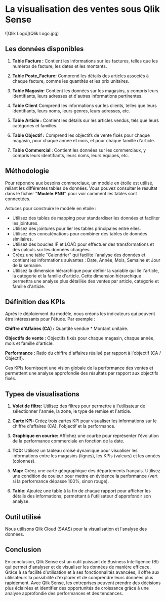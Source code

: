 # La visualisation des ventes sous Qlik Sense

![Qlik Logo](Qlik Logo.jpg)

## Les données disponibles 

1. **Table Facture :**
   Contient les informations sur les factures, telles que les numéros de facture, les dates et les montants.

2. **Table Poste_Facture:**
   Comprend les détails des articles associés à chaque facture, comme les quantités et les prix unitaires.
   
3. **Table Magasin:**
   Contient les données sur les magasins, y compris leurs identifiants, leurs adresses et d'autres informations pertinentes.

4. **Table Client**
   Comprend les informations sur les clients, telles que leurs identifiants, leurs noms, leurs genres, leurs adresses, etc.

5. **Table Article :**
   Contient les détails sur les articles vendus, tels que leurs catégories et familles.

6. **Table Objectif :**
   Comprend les objectifs de vente fixés pour chaque magasin, pour chaque année et mois, et pour chaque famille d'article.
   
7. **Table Commercial :**
   Contient les données sur les commerciaux, y compris leurs identifiants, leurs noms, leurs équipes, etc.

## Méthodologie

Pour répondre aux besoins commerciaux, un modèle en étoile est utilisé, reliant les différentes tables de données. Vous pouvez consulter le résultat dans le fichier **"Modèle.PNG"** pour voir comment les tables sont connectées.

Astuces pour construire le modèle en étoile :

- Utilisez des tables de mapping pour standardiser les données et faciliter les jointures.
- Utilisez des jointures pour lier les tables principales entre elles.
- Utilisez des concaténations pour combiner des tables de données similaires.
- Utilisez des boucles IF et LOAD pour effectuer des transformations et des calculs sur les données chargées.
- Créez une table "Calendrier" qui facilite l'analyse des données et contient les informations suivantes : Date, Année, Mois, Semaine et Jour de la semaine.
- Utilisez la dimension hiérarchique pour définir la variable qui lie l'article, la catégorie et la famille d'article. Cette dimension hiérarchique permettra une analyse plus détaillée des ventes par article, catégorie et famille d'article.
  
## Définition des KPIs

Après le déploiement du modèle, nous créons les indicateurs qui peuvent être intéressants pour l'étude. Par exemple :

**Chiffre d'Affaires (CA) :** Quantité vendue * Montant unitaire.

**Objectifs de vente :** Objectifs fixés pour chaque magasin, chaque année, mois et famille d'article.

**Performance :** Ratio du chiffre d'affaires réalisé par rapport à l'objectif (CA / Objectif).

Ces KPIs fournissent une vision globale de la performance des ventes et permettent une analyse approfondie des résultats par rapport aux objectifs fixés.

## Types de visualisations

   
1. **Volet de filtre:**
   Utilisez des filtres pour permettre à l'utilisateur de sélectionner l'année, la zone, le type de remise et l'article.

2. **Carte KPI:**
   Créez trois cartes KPI pour visualiser les informations sur le chiffre d'affaires (CA), l'objectif et la performance.

3. **Graphique en courbe:**
   Affichez une courbe pour représenter l'évolution de la performance commerciale en fonction de la date.
   
3. **TCD:**
   Utilisez un tableau croisé dynamique pour visualiser les informations entre les magasins (lignes), les KPIs (valeurs) et les années (colonnes).

5. **Map:**
   Créez une carte géographique des départements français. Utilisez une condition de couleur pour mettre en évidence la performance (vert si la performance dépasse 100%, sinon rouge).
   
7. **Table:**
   Ajoutez une table à la fin de chaque rapport pour afficher les détails des informations, permettant à l'utilisateur d'approfondir son analyse.

## Outil utilisé

Nous utilisons Qlik Cloud (SAAS) pour la visualisation et l'analyse des données.

## Conclusion 

En conclusion, Qlik Sense est un outil puissant de Business Intelligence (BI) qui permet d'analyser et de visualiser les données de manière efficace. Grâce à sa facilité d'utilisation et à ses fonctionnalités avancées, il offre aux utilisateurs la possibilité d'explorer et de comprendre leurs données plus rapidement. Avec Qlik Sense, les entreprises peuvent prendre des décisions plus éclairées et identifier des opportunités de croissance grâce à une analyse approfondie des performances et des tendances.
